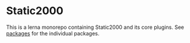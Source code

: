 # Static2000

This is a lerna monorepo containing Static2000 and its core plugins. See [packages](./packages) for the individual packages.
